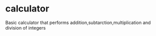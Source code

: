 # calculator
Basic calculator that performs addition,subtarction,multiplication and division of integers
